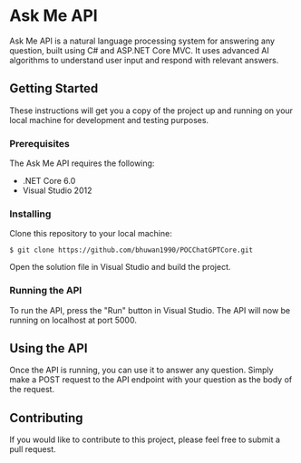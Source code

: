 # Ask Me API

Ask Me API is a natural language processing system for answering any question, built using C# and ASP.NET Core MVC. It uses advanced AI algorithms to understand user input and respond with relevant answers.

## Getting Started

These instructions will get you a copy of the project up and running on your local machine for development and testing purposes.

### Prerequisites

The Ask Me API requires the following:

* .NET Core 6.0
* Visual Studio 2012

### Installing

Clone this repository to your local machine:

```
$ git clone https://github.com/bhuwan1990/POCChatGPTCore.git
```

Open the solution file in Visual Studio and build the project.

### Running the API

To run the API, press the "Run" button in Visual Studio. The API will now be running on localhost at port 5000.

## Using the API

Once the API is running, you can use it to answer any question. Simply make a POST request to the API endpoint with your question as the body of the request.

## Contributing

If you would like to contribute to this project, please feel free to submit a pull request.
